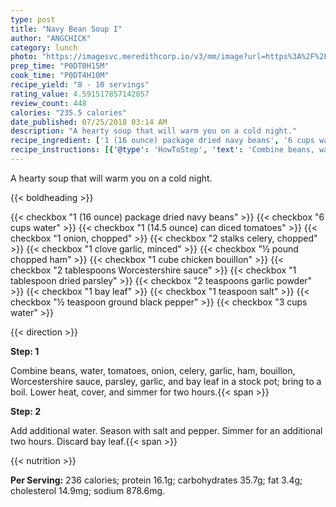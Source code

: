 ```yaml
---
type: post
title: "Navy Bean Soup I"
author: "ANGCHICK"
category: lunch
photo: "https://imagesvc.meredithcorp.io/v3/mm/image?url=https%3A%2F%2Fimages.media-allrecipes.com%2Fuserphotos%2F4577480.jpg"
prep_time: "P0DT0H15M"
cook_time: "P0DT4H10M"
recipe_yield: "8 - 10 servings"
rating_value: 4.591517857142857
review_count: 448
calories: "235.5 calories"
date_published: 07/25/2018 03:14 AM
description: "A hearty soup that will warm you on a cold night."
recipe_ingredient: ['1 (16 ounce) package dried navy beans', '6 cups water', '1 (14.5 ounce) can diced tomatoes', '1 onion, chopped', '2 stalks celery, chopped', '1 clove garlic, minced', '½ pound chopped ham', '1 cube chicken bouillon', '2 tablespoons Worcestershire sauce', '1 tablespoon dried parsley', '2 teaspoons garlic powder', '1 bay leaf', '1 teaspoon salt', '½ teaspoon ground black pepper', '3 cups water']
recipe_instructions: [{'@type': 'HowToStep', 'text': 'Combine beans, water, tomatoes, onion, celery, garlic, ham, bouillon, Worcestershire sauce, parsley, garlic, and bay leaf in a stock pot; bring to a boil.  Lower heat,  cover, and simmer for two hours.\n'}, {'@type': 'HowToStep', 'text': 'Add additional water.  Season with salt and pepper.  Simmer for an additional two hours.  Discard bay leaf.\n'}]
---
```


A hearty soup that will warm you on a cold night. 

{{< boldheading >}}

{{< checkbox "1 (16 ounce) package dried navy beans" >}}
{{< checkbox "6 cups water" >}}
{{< checkbox "1 (14.5 ounce) can diced tomatoes" >}}
{{< checkbox "1  onion, chopped" >}}
{{< checkbox "2 stalks celery, chopped" >}}
{{< checkbox "1 clove garlic, minced" >}}
{{< checkbox "½ pound chopped ham" >}}
{{< checkbox "1 cube chicken bouillon" >}}
{{< checkbox "2 tablespoons Worcestershire sauce" >}}
{{< checkbox "1 tablespoon dried parsley" >}}
{{< checkbox "2 teaspoons garlic powder" >}}
{{< checkbox "1  bay leaf" >}}
{{< checkbox "1 teaspoon salt" >}}
{{< checkbox "½ teaspoon ground black pepper" >}}
{{< checkbox "3 cups water" >}}


{{< direction >}}

**Step: 1**

Combine beans, water, tomatoes, onion, celery, garlic, ham, bouillon, Worcestershire sauce, parsley, garlic, and bay leaf in a stock pot; bring to a boil.  Lower heat,  cover, and simmer for two hours.{{< span >}}

**Step: 2**

Add additional water.  Season with salt and pepper.  Simmer for an additional two hours.  Discard bay leaf.{{< span >}}

{{< nutrition >}}

**Per Serving:** 236 calories; protein 16.1g; carbohydrates 35.7g; fat 3.4g; cholesterol 14.9mg; sodium 878.6mg.